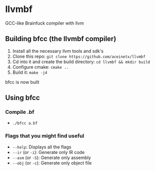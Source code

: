 # llvmbf
GCC-like Brainfuck compiler with llvm
## Building bfcc (the llvmbf compiler)
1. Install all the necessary llvm tools and sdk's
2. Clone this repo: ```git clone https://github.com/aceinetx/llvmbf```
3. Cd into it and create the build directory: ```cd llvmbf && mkdir build```
4. Configure cmake: ```cmake ..```
5. Build it: ```make -j4```

bfcc is now built
## Using bfcc
### Compile .bf
- ```./bfcc a.bf```
### Flags that you might find useful
- ```--help```: Displays all the flags
- ```--ir``` (or ```-i```): Generate only IR code
- ```--asm``` (or ```-S```): Generate only assembly
- ```--obj``` (or ```-c```): Generate only object file
